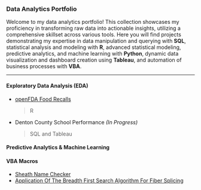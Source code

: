 ### Data Analytics Portfolio
Welcome to my data analytics portfolio! This collection showcases my proficiency in transforming raw data into actionable insights, utilizing a comprehensive skillset across various tools. Here you will find projects demonstrating my expertise in data manipulation and querying with **SQL**, statistical analysis and modeling with **R**, advanced statistical modeling, predictive analytics, and machine learning with **Python**, dynamic data visualization and dashboard creation using **Tableau**, and automation of business processes with **VBA**.

--- 

#### Exploratory Data Analysis (EDA)
* [openFDA Food Recalls](https://github.com/DavidRommel/Portfolio/tree/main/Food_Recall_Exploratory_Data_Analysis//README.md)
  > R
* Denton County School Performance *(In Progress)*
  > SQL and Tableau

#### Predictive Analytics & Machine Learning

#### VBA Macros
* [Sheath Name Checker](https://github.com/DavidRommel/Portfolio/blob/main/Sheath_Name_Checker/README.md)
* [Application Of The Breadth First Search Algorithm For Fiber Splicing ](https://github.com/DavidRommel/Portfolio/blob/main/Automated_Fiber_Splicing/README.md)
